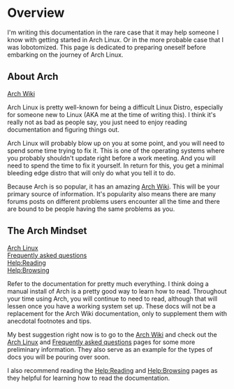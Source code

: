 # Overview

I'm writing this documentation in the rare case that it may help someone I know with getting started in Arch Linux. Or in the more probable case that I was lobotomized. This page is dedicated to preparing oneself before embarking on the journey of Arch Linux.

## About Arch

[Arch Wiki](https://wiki.archlinux.org/title/Main_page)

Arch Linux is pretty well-known for being a difficult Linux Distro, especially for someone new to Linux (AKA me at the time of writing this). I think it's really not as bad as people say, you just need to enjoy reading documentation and figuring things out.

Arch Linux will probably blow up on you at some point, and you will need to spend some time trying to fix it. This is one of the operating systems where you probably shouldn't update right before a work meeting. And you will need to spend the time to fix it yourself. In return for this, you get a minimal bleeding edge distro that will only do what you tell it to do.

Because Arch is so popular, it has an amazing [Arch Wiki](https://wiki.archlinux.org/title/Main_page). This will be your primary source of information. It's popularity also means there are many forums posts on different problems users encounter all the time and there are bound to be people having the same problems as you.

## The Arch Mindset

[Arch Linux](https://wiki.archlinux.org/title/Arch_Linux)\
[Frequently asked questions](https://wiki.archlinux.org/title/Frequently_asked_questions)\
[Help:Reading](https://wiki.archlinux.org/title/Help:Reading)\
[Help:Browsing](https://wiki.archlinux.org/title/Help:Browsing)

Refer to the documentation for pretty much everything. I think doing a manual install of Arch is a pretty good way to learn how to read. Throughout your time using Arch, you will continue to need to read, although that will lessen once you have a working system set up. These docs will not be a replacement for the Arch Wiki documentation, only to supplement them with anecdotal footnotes and tips.

My best suggestion right now is to go to the [Arch Wiki](https://wiki.archlinux.org/title/Main_page) and check out the [Arch Linux](https://wiki.archlinux.org/title/Arch_Linux) and [Frequently asked questions](https://wiki.archlinux.org/title/Frequently_asked_questions) pages for some more preliminary information. They also serve as an example for the types of docs you will be pouring over soon.

I also recommend reading the [Help:Reading](https://wiki.archlinux.org/title/Help:Reading) and [Help:Browsing](https://wiki.archlinux.org/title/Help:Browsing) pages as they helpful for learning how to read the documentation.

